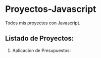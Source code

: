 # Proyectos-Javascript

Todos mis proyectos con Javascript.

## Listado de Proyectos:

1. Aplicacion de Presupuestos:
